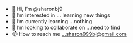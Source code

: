 - 👋 Hi, I’m @sharonbj9
- 👀 I’m interested in ... learning new things
- 🌱 I’m currently learning ...nothing
- 💞️ I’m looking to collaborate on ...need to find
- 📫 How to reach me ...sharon999bj@gmail.com

<!---
sharonbj9/sharonbj9 is a ✨ special ✨ repository because its `README.md` (this file) appears on your GitHub profile.
You can click the Preview link to take a look at your changes.
--->
